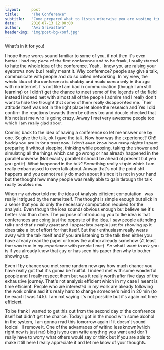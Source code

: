 ```yaml
---
layout:     post
title:      "The Conference"
subtitle:   "Come prepared what to listen otherwise you are wasting time"
date:       2016-07-13 12:00:00
author:     "Avi Srivastava"
header-img: "img/post-bg-conf.jpg"
---
```


<p>What's in it for you!<p>
<p>I hope those words sound familiar to some of you, if not then it's even better. 
	I had my piece of the first conference and to be frank, I really started to hate the whole idea of the conference. 
	Yeah, I know you are raising your eyebrows now but I really meant it. Why conference? 
	people say give a talk, communicate with people and do so called networking. 
	In my view, the whole idea of the conference is shabby and made sense only in the age with no internet. 
	It's not like I am bad in communication (though I am still learning) or I didn't get the chance to meet some of the 
	legends of the field instead I indeed met with almost all of the people I admire and I really don't want to hide 
	the thought that some of them really disappointed me. Their attitude itself was not in the right place let alone 
	the research and Yes I did confirm the reactions towards them by others too and double checked that it's not just 
	me who is going crazy. Anway I met very awesome people too which I am really glad about.<p>
<p>Coming back to the idea of having a conference so let me answer one by one. So give the talk, ok I gave the talk. 
	Now how was the experience? Oh!! buddy you are in for a treat now. I don't even know how many nights 
	I spent preparing it without sleeping, thinking while pooping, taking the shower and simulating all the things 
	which can go wrong or has already happened in the parallel universe (Not exactly parallel it should be ahead of 
	present but yea you got it). What happened in the talk? Something really stupid which I am really embarrassed 
	to even talk about. Anway that's not the point shit happens and you cannot really do much about it since it is 
	not in your hand but the thought how many people was really able to gain through the talk really troubles me.<p>
<p>When my advisor told me the idea of Analysis efficient computation I was really intrigued by the name itself. 
	The thought is simple enough but slick in a sense that you do only the necessary computation required for the 
	analysis. Even though the idea sounds obvious enough but believe me it's better said than done. The purpose 
	of introducing you to the idea is that conferences are doing just the opposite of the idea. I saw people attending 
	talks and that's really great and I appreciate people just for showing up it does take a lot of effort for that 
	itself. But their enthusiasm really wears away with the talk itself and if you are listening to the talk then 
	either you have already read the paper or know the author already somehow (At least that was true in my experience 
	with people I met). So what I want to ask you is  if you already know that guy or has seen his paper then why to 
	bother showing up.<p>
<p>Even if by chance you met some random new guy how much chance you have really got that it's gonna be fruitful. 
	I indeed met with some wonderful people and I really respect them but was it really worth after  five days of 
	the exhaustive journey. That's not analysis efficient which in my case I meant is time efficient. People who are 
	interested in my work are already following the work online and it's really hard to change someone's mind in 20 min 
	(to be exact it was 14.5). I am not saying it's not possible but it's again not time efficient.<p>
<p>To be frank I wanted to get this out from the second day of the conference itself but didn't get the chance. 
	Today I got in the mood with some alcohol in the system, I am gonna read this tomorrow again if it doesn't sound 
	logical I'll remove it. One of the advantages of writing less known(which right now is just me) blog is you can 
	write anything you want and don't really have to worry what others would say or think but if you are able to make 
	it till here I really appreciate it and let me know of your thoughts.<p>
